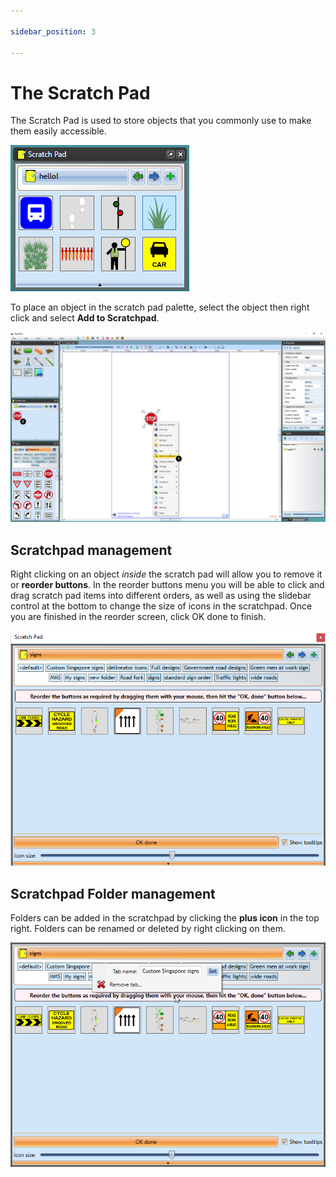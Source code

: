 ```yaml
---

sidebar_position: 3

---
```

# The Scratch Pad

The Scratch Pad is used to store objects that you commonly use to make them easily accessible.

![scratch pad](./assets/scratchpag-eg.png)

To place an object in the scratch pad palette, select the object then right click and select **Add to Scratchpad**.

![add object to scratch pad](./assets/Add_object_to_Scratch_Pad.png)

## Scratchpad management

Right clicking on an object *inside* the scratch pad will allow you to remove it or **reorder buttons**.
In the reorder buttons menu you will be able to click and drag scratch pad items into different orders, as well as using the slidebar control at the bottom to change the size of icons in the scratchpad.
Once you are finished in the reorder screen, click OK done to finish.

![re-order](./assets/Scratchpad%20reorder.PNG)

## Scratchpad Folder management

Folders can be added in the scratchpad by clicking the **plus icon** in the top right. Folders can be renamed or deleted by right clicking on them.

![folder management](./assets/folder%20management%20scratchpad.png)
